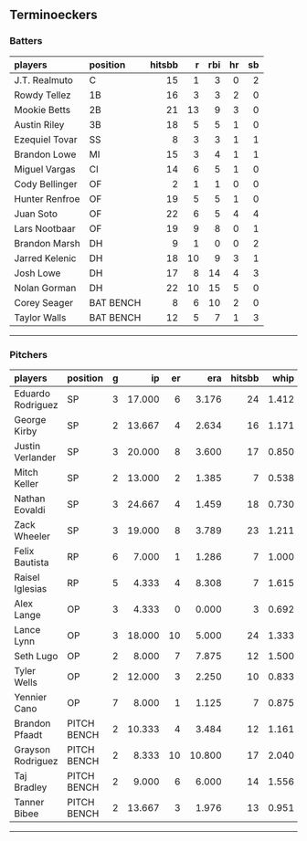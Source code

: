 ## Terminoeckers

### Batters

 
|players        |position  | hitsbb|  r| rbi| hr| sb| 
|:--------------|:---------|------:|--:|---:|--:|--:| 
|J.T. Realmuto  |C         |     15|  1|   3|  0|  2| 
|Rowdy Tellez   |1B        |     16|  3|   3|  2|  0| 
|Mookie Betts   |2B        |     21| 13|   9|  3|  0| 
|Austin Riley   |3B        |     18|  5|   5|  1|  0| 
|Ezequiel Tovar |SS        |      8|  3|   3|  1|  1| 
|Brandon Lowe   |MI        |     15|  3|   4|  1|  1| 
|Miguel Vargas  |CI        |     14|  6|   5|  1|  0| 
|Cody Bellinger |OF        |      2|  1|   1|  0|  0| 
|Hunter Renfroe |OF        |     19|  5|   5|  1|  0| 
|Juan Soto      |OF        |     22|  6|   5|  4|  4| 
|Lars Nootbaar  |OF        |     19|  9|   8|  0|  1| 
|Brandon Marsh  |DH        |      9|  1|   0|  0|  2| 
|Jarred Kelenic |DH        |     18| 10|   9|  3|  1| 
|Josh Lowe      |DH        |     17|  8|  14|  4|  3| 
|Nolan Gorman   |DH        |     22| 10|  15|  5|  0| 
|Corey Seager   |BAT BENCH |      8|  6|  10|  2|  0| 
|Taylor Walls   |BAT BENCH |     12|  5|   7|  1|  3| 

* * *

### Pitchers

 
|players           |position    |  g|     ip| er|    era| hitsbb|  whip| so|  w| sv| 
|:-----------------|:-----------|--:|------:|--:|------:|------:|-----:|--:|--:|--:| 
|Eduardo Rodriguez |SP          |  3| 17.000|  6|  3.176|     24| 1.412| 22|  1|  0| 
|George Kirby      |SP          |  2| 13.667|  4|  2.634|     16| 1.171| 12|  1|  0| 
|Justin Verlander  |SP          |  3| 20.000|  8|  3.600|     17| 0.850| 15|  2|  0| 
|Mitch Keller      |SP          |  2| 13.000|  2|  1.385|      7| 0.538| 21|  1|  0| 
|Nathan Eovaldi    |SP          |  3| 24.667|  4|  1.459|     18| 0.730| 22|  2|  0| 
|Zack Wheeler      |SP          |  3| 19.000|  8|  3.789|     23| 1.211| 18|  0|  0| 
|Felix Bautista    |RP          |  6|  7.000|  1|  1.286|      7| 1.000| 18|  1|  3| 
|Raisel Iglesias   |RP          |  5|  4.333|  4|  8.308|      7| 1.615|  6|  0|  2| 
|Alex Lange        |OP          |  3|  4.333|  0|  0.000|      3| 0.692|  6|  1|  2| 
|Lance Lynn        |OP          |  3| 18.000| 10|  5.000|     24| 1.333| 17|  2|  0| 
|Seth Lugo         |OP          |  2|  8.000|  7|  7.875|     12| 1.500|  7|  0|  0| 
|Tyler Wells       |OP          |  2| 12.000|  3|  2.250|     10| 0.833| 15|  1|  0| 
|Yennier Cano      |OP          |  7|  8.000|  1|  1.125|      7| 0.875|  7|  0|  1| 
|Brandon Pfaadt    |PITCH BENCH |  2| 10.333|  4|  3.484|     12| 1.161|  8|  0|  0| 
|Grayson Rodriguez |PITCH BENCH |  2|  8.333| 10| 10.800|     17| 2.040|  9|  0|  0| 
|Taj Bradley       |PITCH BENCH |  2|  9.000|  6|  6.000|     14| 1.556| 11|  0|  0| 
|Tanner Bibee      |PITCH BENCH |  2| 13.667|  3|  1.976|     13| 0.951| 10|  0|  0| 


* * *


